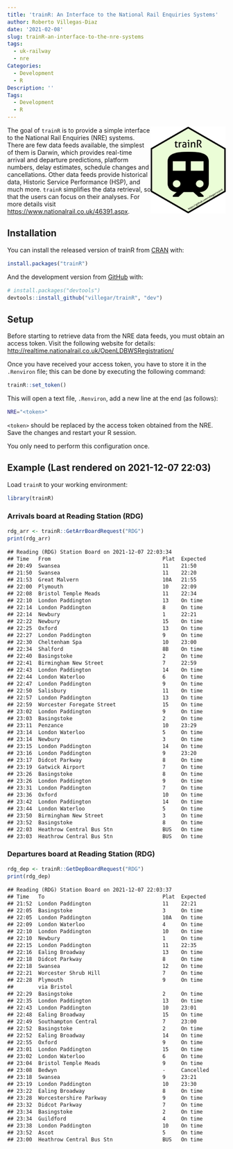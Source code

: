 ```yaml
---
title: 'trainR: An Interface to the National Rail Enquiries Systems'
author: Roberto Villegas-Diaz
date: '2021-02-08'
slug: trainR-an-interface-to-the-nre-systems
tags:
  - uk-railway
  - nre
Categories:
  - Development
  - R
Description: ''
Tags:
  - Development
  - R
---
```


<img src="https://raw.githubusercontent.com/villegar/trainR/main/inst/images/logo.png" alt="logo" align="right" height=200px/>

The goal of `trainR` is to provide a simple interface to the 
National Rail Enquiries (NRE) systems. There are few data feeds 
available, the simplest of them is Darwin, which provides real-time 
arrival and departure predictions, platform numbers, delay estimates, 
schedule changes and cancellations. Other data feeds provide historical 
data, Historic Service Performance (HSP), and much more. `trainR` 
simplifies the data retrieval, so that the users can focus on their 
analyses. For more details visit 
https://www.nationalrail.co.uk/46391.aspx.

## Installation

You can install the released version of trainR from [CRAN](https://CRAN.R-project.org) with:

``` r
install.packages("trainR")
```

And the development version from [GitHub](https://github.com/) with:

``` r
# install.packages("devtools")
devtools::install_github("villegar/trainR", "dev")
```

## Setup
Before starting to retrieve data from the NRE data feeds, you must obtain an access token. 
Visit the following website for details: http://realtime.nationalrail.co.uk/OpenLDBWSRegistration/

Once you have received your access token, you have to store it in the `.Renviron` file; this can be 
done by executing the following command:


```r
trainR::set_token()
```

This will open a text file, `.Renviron`, add a new line at the end (as follows):

```bash
NRE="<token>"
```

`<token>` should be replaced by the access token obtained from the NRE. Save the changes and restart 
your R session.

You only need to perform this configuration once.

## Example (Last rendered on 2021-12-07 22:03)

Load `trainR` to your working environment:

```r
library(trainR)
```

### Arrivals board at Reading Station (RDG)


```r
rdg_arr <- trainR::GetArrBoardRequest("RDG")
print(rdg_arr)
```

```
## Reading (RDG) Station Board on 2021-12-07 22:03:34
## Time   From                                    Plat  Expected
## 20:49  Swansea                                 11    21:50
## 21:50  Swansea                                 11    22:20
## 21:53  Great Malvern                           10A   21:55
## 22:00  Plymouth                                10    22:09
## 22:08  Bristol Temple Meads                    11    22:34
## 22:10  London Paddington                       13    On time
## 22:14  London Paddington                       8     On time
## 22:14  Newbury                                 1     22:21
## 22:22  Newbury                                 15    On time
## 22:25  Oxford                                  13    On time
## 22:27  London Paddington                       9     On time
## 22:30  Cheltenham Spa                          10    23:00
## 22:34  Shalford                                8B    On time
## 22:40  Basingstoke                             2     On time
## 22:41  Birmingham New Street                   7     22:59
## 22:43  London Paddington                       14    On time
## 22:44  London Waterloo                         6     On time
## 22:47  London Paddington                       9     On time
## 22:50  Salisbury                               11    On time
## 22:57  London Paddington                       13    On time
## 22:59  Worcester Foregate Street               15    On time
## 23:02  London Paddington                       9     On time
## 23:03  Basingstoke                             2     On time
## 23:11  Penzance                                10    23:29
## 23:14  London Waterloo                         5     On time
## 23:14  Newbury                                 3     On time
## 23:15  London Paddington                       14    On time
## 23:16  London Paddington                       9     23:20
## 23:17  Didcot Parkway                          8     On time
## 23:19  Gatwick Airport                         7     On time
## 23:26  Basingstoke                             8     On time
## 23:26  London Paddington                       9     On time
## 23:31  London Paddington                       7     On time
## 23:36  Oxford                                  10    On time
## 23:42  London Paddington                       14    On time
## 23:44  London Waterloo                         5     On time
## 23:50  Birmingham New Street                   3     On time
## 23:52  Basingstoke                             8     On time
## 22:03  Heathrow Central Bus Stn                BUS   On time
## 23:03  Heathrow Central Bus Stn                BUS   On time
```

### Departures board at Reading Station (RDG)


```r
rdg_dep <- trainR::GetDepBoardRequest("RDG")
print(rdg_dep)
```

```
## Reading (RDG) Station Board on 2021-12-07 22:03:37
## Time   To                                      Plat  Expected
## 21:52  London Paddington                       11    22:21
## 22:05  Basingstoke                             3     On time
## 22:05  London Paddington                       10A   On time
## 22:09  London Waterloo                         4     On time
## 22:10  London Paddington                       10    On time
## 22:10  Newbury                                 1     On time
## 22:15  London Paddington                       11    22:35
## 22:16  Ealing Broadway                         13    On time
## 22:18  Didcot Parkway                          8     On time
## 22:18  Swansea                                 12    On time
## 22:21  Worcester Shrub Hill                    7     On time
## 22:28  Plymouth                                9     On time
##        via Bristol                             
## 22:29  Basingstoke                             2     On time
## 22:35  London Paddington                       13    On time
## 22:43  London Paddington                       10    23:01
## 22:48  Ealing Broadway                         15    On time
## 22:49  Southampton Central                     7     23:00
## 22:52  Basingstoke                             2     On time
## 22:52  Ealing Broadway                         14    On time
## 22:55  Oxford                                  9     On time
## 23:01  London Paddington                       15    On time
## 23:02  London Waterloo                         6     On time
## 23:04  Bristol Temple Meads                    9     On time
## 23:08  Bedwyn                                  -     Cancelled
## 23:18  Swansea                                 9     23:21
## 23:19  London Paddington                       10    23:30
## 23:22  Ealing Broadway                         8     On time
## 23:28  Worcestershire Parkway                  9     On time
## 23:32  Didcot Parkway                          7     On time
## 23:34  Basingstoke                             2     On time
## 23:34  Guildford                               4     On time
## 23:38  London Paddington                       10    On time
## 23:52  Ascot                                   5     On time
## 23:00  Heathrow Central Bus Stn                BUS   On time
```
